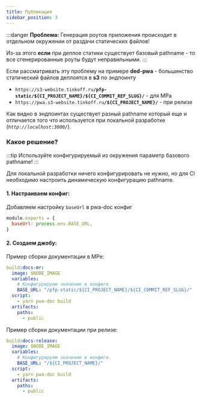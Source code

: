 ```yaml
---
title: Публикация
sidebar_position: 3
---
```


:::danger **Проблема:**
Генерация роутов приложения происходит в отдельном окружении от раздачи статических файлов!

Из-за этого **если** при деплое статики существует базовый pathname - то все сгенерированные роуты будут неправильными.
:::

Если рассматривать эту проблему на примере **ded-pwa** - большинство статический файлов
деплоятся в **s3** по эндпоинту
* `https://s3-website.tinkoff.ru`**`/pfp-static/${CI_PROJECT_NAME}/${CI_COMMIT_REF_SLUG}/`** - для МРа
* `https://pwa.s3-website.tinkoff.ru`**`/${CI_PROJECT_NAME}/`** - при релизе

Как видно в эндпоинтах существует разный pathname который еще и отличается того что
используется при локальной разработке (_`http://localhost:3000`**`/`**_).

### Какое решение?

:::tip
Используйте конфигурируемый из окружения параметр базового pathname!
:::

Для локальной разработки ничего конфигурировать не нужно,
но для CI необходимо настроить динамическую конфигурацию pathname.

#### 1. Настраиваем конфиг:
Добавляем настройку `baseUrl` в pwa-doc конфиг

```javascript
module.exports = {
  baseUrl: process.env.BASE_URL,
}
```

#### 2. Создаем джобу:
Пример сборки документации в МРе:

```yaml
build:docs-mr:
  image: $NODE_IMAGE
  variables:
    # Конфигурируем значение в конфиге.
    BASE_URL: "/pfp-static/${CI_PROJECT_NAME}/${CI_COMMIT_REF_SLUG}/"
  script:
    - yarn pwa-doc build
  artifacts:
    paths:
      - public
```

Пример сборки документации при релизе:

```yaml
build:docs-release:
  image: $NODE_IMAGE
  variables:
    # Конфигурируем значение в конфиге.
    BASE_URL: "/${CI_PROJECT_NAME}/"
  script:
    - yarn pwa-doc build
  artifacts:
    paths:
      - public
```
